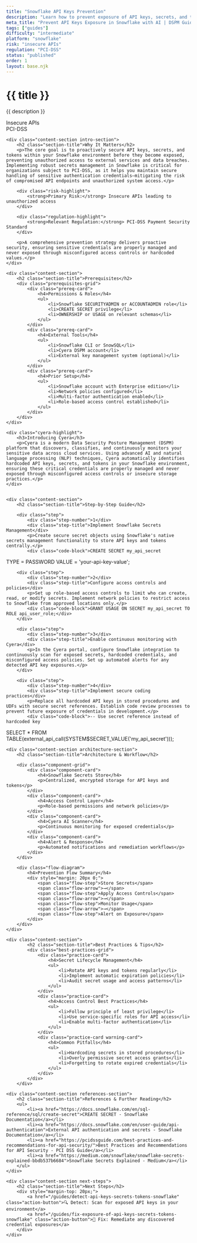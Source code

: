 ```yaml
---
title: "Snowflake API Keys Prevention"
description: "Learn how to prevent exposure of API keys, secrets, and tokens in Snowflake environments. Follow step-by-step guidance for PCI-DSS compliance."
meta_title: "Prevent API Keys Exposure in Snowflake with AI | DSPM Guide"
tags: ["guides"]
difficulty: "intermediate"
platform: "snowflake"
risk: "insecure APIs"
regulation: "PCI-DSS"
status: "published"
order: 1
layout: base.njk
---
```


<div class="container">
    <div class="header">
        <h1>{{ title }}</h1>
        <p>{{ description }}</p>
        <div class="badge">Insecure APIs</div>
        <div class="badge regulation">PCI-DSS</div>
    </div>

    <div class="content-section intro-section">
        <h2 class="section-title">Why It Matters</h2>
        <p>The core goal is to proactively secure API keys, secrets, and tokens within your Snowflake environment before they become exposed, preventing unauthorized access to external services and data breaches. Implementing robust secrets management in Snowflake is critical for organizations subject to PCI-DSS, as it helps you maintain secure handling of sensitive authentication credentials—mitigating the risk of compromised API endpoints and unauthorized system access.</p>
        
        <div class="risk-highlight">
            <strong>Primary Risk:</strong> Insecure APIs leading to unauthorized access
        </div>
        
        <div class="regulation-highlight">
            <strong>Relevant Regulation:</strong> PCI-DSS Payment Security Standard
        </div>
        
        <p>A comprehensive prevention strategy delivers proactive security, ensuring sensitive credentials are properly managed and never exposed through misconfigured access controls or hardcoded values.</p>
    </div>

    <div class="content-section">
        <h2 class="section-title">Prerequisites</h2>
        <div class="prerequisites-grid">
            <div class="prereq-card">
                <h4>Permissions & Roles</h4>
                <ul>
                    <li>Snowflake SECURITYADMIN or ACCOUNTADMIN role</li>
                    <li>CREATE SECRET privilege</li>
                    <li>OWNERSHIP or USAGE on relevant schemas</li>
                </ul>
            </div>
            <div class="prereq-card">
                <h4>External Tools</h4>
                <ul>
                    <li>Snowflake CLI or SnowSQL</li>
                    <li>Cyera DSPM account</li>
                    <li>External key management system (optional)</li>
                </ul>
            </div>
            <div class="prereq-card">
                <h4>Prior Setup</h4>
                <ul>
                    <li>Snowflake account with Enterprise edition</li>
                    <li>Network policies configured</li>
                    <li>Multi-factor authentication enabled</li>
                    <li>Role-based access control established</li>
                </ul>
            </div>
        </div>
    </div>
	
    <div class="cyera-highlight">
        <h3>Introducing Cyera</h3>
        <p>Cyera is a modern Data Security Posture Management (DSPM) platform that discovers, classifies, and continuously monitors your sensitive data across cloud services. Using advanced AI and natural language processing (NLP) techniques, Cyera automatically identifies hardcoded API keys, secrets, and tokens in your Snowflake environment, ensuring these critical credentials are properly managed and never exposed through misconfigured access controls or insecure storage practices.</p>
    </div>
	

    <div class="content-section">
        <h2 class="section-title">Step-by-Step Guide</h2>
        
        <div class="step">
            <div class="step-number">1</div>
            <div class="step-title">Implement Snowflake Secrets Management</div>
            <p>Create secure secret objects using Snowflake's native secrets management functionality to store API keys and tokens centrally.</p>
            <div class="code-block">CREATE SECRET my_api_secret
  TYPE = PASSWORD
  VALUE = 'your-api-key-value';</div>
        </div>

        <div class="step">
            <div class="step-number">2</div>
            <div class="step-title">Configure access controls and policies</div>
            <p>Set up role-based access controls to limit who can create, read, or modify secrets. Implement network policies to restrict access to Snowflake from approved locations only.</p>
            <div class="code-block">GRANT USAGE ON SECRET my_api_secret TO ROLE api_user_role;</div>
        </div>

        <div class="step">
            <div class="step-number">3</div>
            <div class="step-title">Enable continuous monitoring with Cyera</div>
            <p>In the Cyera portal, configure Snowflake integration to continuously scan for exposed secrets, hardcoded credentials, and misconfigured access policies. Set up automated alerts for any detected API key exposures.</p>
        </div>

        <div class="step">
            <div class="step-number">4</div>
            <div class="step-title">Implement secure coding practices</div>
            <p>Replace all hardcoded API keys in stored procedures and UDFs with secure secret references. Establish code review processes to prevent future exposure of credentials in development.</p>
            <div class="code-block">-- Use secret reference instead of hardcoded key
SELECT * FROM TABLE(external_api_call(SYSTEM$SECRET_VALUE('my_api_secret')));</div>
        </div>
    </div>


    <div class="content-section architecture-section">
        <h2 class="section-title">Architecture & Workflow</h2>
        
        <div class="component-grid">
            <div class="component-card">
                <h4>Snowflake Secrets Store</h4>
                <p>Centralized, encrypted storage for API keys and tokens</p>
            </div>
            <div class="component-card">
                <h4>Access Control Layer</h4>
                <p>Role-based permissions and network policies</p>
            </div>
            <div class="component-card">
                <h4>Cyera AI Scanner</h4>
                <p>Continuous monitoring for exposed credentials</p>
            </div>
            <div class="component-card">
                <h4>Alert & Response</h4>
                <p>Automated notifications and remediation workflows</p>
            </div>
        </div>

        <div class="flow-diagram">
            <h4>Prevention Flow Summary</h4>
            <div style="margin: 20px 0;">
                <span class="flow-step">Store Secrets</span>
                <span class="flow-arrow">→</span>
                <span class="flow-step">Apply Access Controls</span>
                <span class="flow-arrow">→</span>
                <span class="flow-step">Monitor Usage</span>
                <span class="flow-arrow">→</span>
                <span class="flow-step">Alert on Exposure</span>
            </div>
        </div>
    </div>

	<div class="content-section">
	        <h2 class="section-title">Best Practices & Tips</h2>
	        <div class="best-practices-grid">
	            <div class="practice-card">
	                <h4>Secret Lifecycle Management</h4>
	                <ul>
	                    <li>Rotate API keys and tokens regularly</li>
	                    <li>Implement automatic expiration policies</li>
	                    <li>Audit secret usage and access patterns</li>
	                </ul>
	            </div>
	            <div class="practice-card">
	                <h4>Access Control Best Practices</h4>
	                <ul>
	                    <li>Follow principle of least privilege</li>
	                    <li>Use service-specific roles for API access</li>
	                    <li>Enable multi-factor authentication</li>
	                </ul>
	            </div>
	            <div class="practice-card warning-card">
	                <h4>Common Pitfalls</h4>
	                <ul>
	                    <li>Hardcoding secrets in stored procedures</li>
	                    <li>Overly permissive secret access grants</li>
	                    <li>Forgetting to rotate expired credentials</li>
	                </ul>
	            </div>
	        </div>
	    </div>

    <div class="content-section references-section">
        <h2 class="section-title">References & Further Reading</h2>
        <ul>
            <li><a href="https://docs.snowflake.com/en/sql-reference/sql/create-secret">CREATE SECRET - Snowflake Documentation</a></li>
            <li><a href="https://docs.snowflake.com/en/user-guide/api-authentication">External API authentication and secrets - Snowflake Documentation</a></li>
            <li><a href="https://pcidssguide.com/best-practices-and-recommendations-for-api-security/">Best Practices and Recommendations for API Security - PCI DSS Guide</a></li>
            <li><a href="https://medium.com/snowflake/snowflake-secrets-explained-bbdb537b6684">Snowflake Secrets Explained - Medium</a></li>
        </ul>
    </div>

    <div class="content-section next-steps">
        <h2 class="section-title">Next Steps</h2>
        <div style="margin-top: 20px;">
            <a href="/guides/detect-api-keys-secrets-tokens-snowflake" class="action-button">🔍 Detect: Scan for exposed API keys in your environment</a>
            <a href="/guides/fix-exposure-of-api-keys-secrets-tokens-snowflake" class="action-button">🔧 Fix: Remediate any discovered credential exposures</a>
        </div>
    </div>
</div>